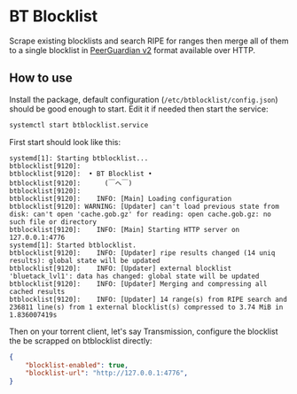 # BT Blocklist

Scrape existing blocklists and search RIPE for ranges then merge all of them to a single blocklist in [PeerGuardian v2](https://en.wikipedia.org/wiki/PeerGuardian#Binary_formats) format available over HTTP.

## How to use

Install the package, default configuration (`/etc/btblocklist/config.json`) should be good enough to start. Edit it if needed then start the service:

```bash
systemctl start btblocklist.service
```

First start should look like this:

```raw
systemd[1]: Starting btblocklist...
btblocklist[9120]:
btblocklist[9120]:  • BT Blocklist •
btblocklist[9120]:      (￣ヘ￣)
btblocklist[9120]:
btblocklist[9120]:    INFO: [Main] Loading configuration
btblocklist[9120]: WARNING: [Updater] can't load previous state from disk: can't open 'cache.gob.gz' for reading: open cache.gob.gz: no such file or directory
btblocklist[9120]:    INFO: [Main] Starting HTTP server on 127.0.0.1:4776
systemd[1]: Started btblocklist.
btblocklist[9120]:    INFO: [Updater] ripe results changed (14 uniq results): global state will be updated
btblocklist[9120]:    INFO: [Updater] external blocklist 'bluetack_lvl1': data has changed: global state will be updated
btblocklist[9120]:    INFO: [Updater] Merging and compressing all cached results
btblocklist[9120]:    INFO: [Updater] 14 range(s) from RIPE search and 236811 line(s) from 1 external blocklist(s) compressed to 3.74 MiB in 1.836007419s
```

Then on your torrent client, let's say Transmission, configure the blocklist the be scrapped on btblocklist directly:

```json
{
    "blocklist-enabled": true,
    "blocklist-url": "http://127.0.0.1:4776",
}
```
